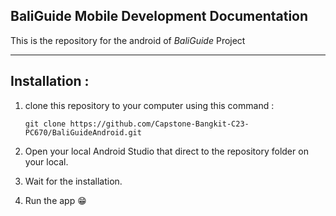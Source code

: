 ## BaliGuide Mobile Development Documentation

This is the repository for the android of <i>BaliGuide</i> Project

---
## Installation :
1. clone this repository to your computer using this command :
    ```
    git clone https://github.com/Capstone-Bangkit-C23-PC670/BaliGuideAndroid.git
    ```

2. Open your local Android Studio that direct to the repository folder on your local.

3. Wait for the installation.

4. Run the app 😁


